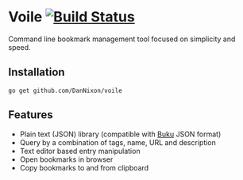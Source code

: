 # Voile [![Build Status](https://travis-ci.org/DanNixon/voile.svg?branch=master)](https://travis-ci.org/DanNixon/voile)

Command line bookmark management tool focused on simplicity and speed.

## Installation

```
go get github.com/DanNixon/voile
```

## Features

- Plain text (JSON) library (compatible with [Buku](https://github.com/jarun/buku) JSON format)
- Query by a combination of tags, name, URL and description
- Text editor based entry manipulation
- Open bookmarks in browser
- Copy bookmarks to and from clipboard
